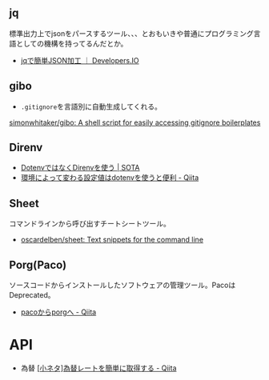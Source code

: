 jq
----

標準出力上でjsonをパースするツール、、、とおもいきや普通にプログラミング言語としての機構を持ってるんだとか。

* [jqで簡単JSON加工 ｜ Developers.IO](http://dev.classmethod.jp/tool/jq/)

gibo
----

* `.gitignore`を言語別に自動生成してくれる。

[simonwhitaker/gibo: A shell script for easily accessing gitignore boilerplates](https://github.com/simonwhitaker/gibo)

Direnv
----

* [DotenvではなくDirenvを使う | SOTA](http://deeeet.com/writing/2014/05/06/direnv/)
* [環境によって変わる設定値はdotenvを使うと便利 - Qiita](http://qiita.com/closer/items/f8d8ba00ae86d7051764)


Sheet
----

コマンドラインから呼び出すチートシートツール。

* [oscardelben/sheet: Text snippets for the command line](https://github.com/oscardelben/sheet)


Porg(Paco)
----

ソースコードからインストールしたソフトウェアの管理ツール。PacoはDeprecated。

* [pacoからporgへ - Qiita](http://qiita.com/pasela/items/eea4a9cbbd54ad118d09)


API
========

* 為替 [[小ネタ]為替レートを簡単に取得する - Qiita](http://qiita.com/chromabox/items/a1323225bae146c80bec)